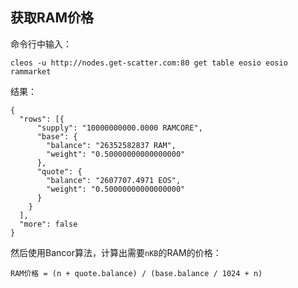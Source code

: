 ## 获取RAM价格

命令行中输入：

```
cleos -u http://nodes.get-scatter.com:80 get table eosio eosio rammarket
```

结果：

```
{
  "rows": [{
      "supply": "10000000000.0000 RAMCORE",
      "base": {
        "balance": "26352582837 RAM",
        "weight": "0.50000000000000000"
      },
      "quote": {
        "balance": "2607707.4971 EOS",
        "weight": "0.50000000000000000"
      }
    }
  ],
  "more": false
}
```

然后使用Bancor算法，计算出需要`nKB`的RAM的价格：

```
RAM价格 = (n + quote.balance) / (base.balance / 1024 + n)
```
